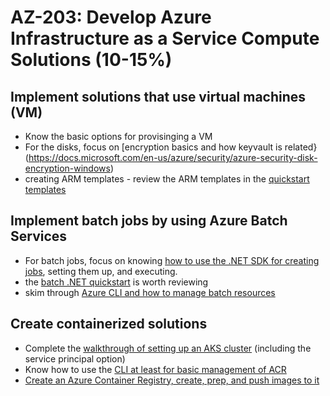 # AZ-203: Develop Azure Infrastructure as a Service Compute Solutions (10-15%)

## Implement solutions that use virtual machines (VM)
* Know the basic options for provisinging a VM
* For the disks, focus on [encryption basics and how keyvault is related}(https://docs.microsoft.com/en-us/azure/security/azure-security-disk-encryption-windows)
* creating ARM templates - review the ARM templates in the [quickstart templates](https://github.com/Azure/azure-quickstart-templates/tree/master/101-vm-simple-linux)

## Implement batch jobs by using Azure Batch Services
* For batch jobs, focus on knowing [how to use the .NET SDK for creating jobs](https://docs.microsoft.com/en-us/azure/batch/quick-run-dotnet), setting them up, and executing.
* the [batch .NET quickstart](https://github.com/Azure-Samples/batch-dotnet-quickstart) is worth reviewing
* skim through [Azure CLI and how to manage batch resources](https://docs.microsoft.com/en-us/azure/batch/batch-cli-get-started)


## Create containerized solutions
* Complete the [walkthrough of setting up an AKS cluster](https://docs.microsoft.com/en-us/azure/aks/kubernetes-walkthrough) (including the service principal option)
* Know how to use the [CLI at least for basic management of ACR](https://docs.microsoft.com/en-us/azure/container-registry/container-registry-get-started-azure-cli)
* [Create an Azure Container Registry, create, prep, and push images to it](https://docs.microsoft.com/en-us/azure/container-instances/container-instances-tutorial-prepare-acr)
